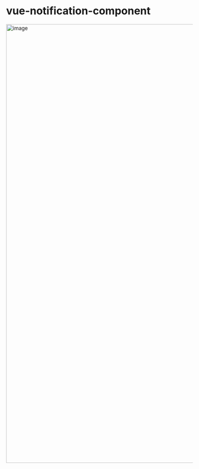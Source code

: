 # vue-notification-component

<img width="1184" alt="image" src="https://user-images.githubusercontent.com/42335701/201230132-f5e72104-8421-4142-bc9c-27885b3afd28.png">
